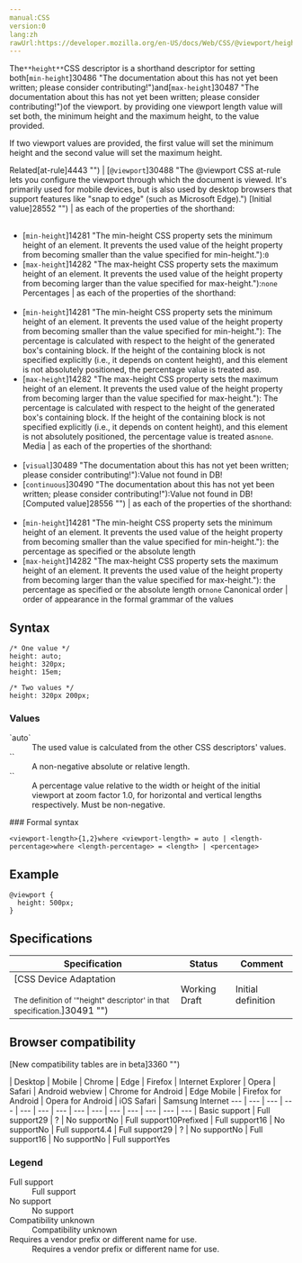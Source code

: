 ```yaml
---
manual:CSS
version:0
lang:zh
rawUrl:https://developer.mozilla.org/en-US/docs/Web/CSS/@viewport/height
---
```






The`**height**`CSS descriptor is a shorthand descriptor for setting both[`min-height`]30486 "The documentation about this has not yet been written; please consider contributing!")and[`max-height`]30487 "The documentation about this has not yet been written; please consider contributing!")of the viewport. by providing one viewport length value will set both, the minimum height and the maximum height, to the value provided.



If two viewport values are provided, the first value will set the minimum height and the second value will set the maximum height.


Related[at-rule]4443 "") | [`@viewport`]30488 "The @viewport CSS at-rule lets you configure the viewport through which the document is viewed. It's primarily used for mobile devices, but is also used by desktop browsers that support features like "snap to edge" (such as Microsoft Edge).") 
[Initial value]28552 "") | as each of the properties of the shorthand:<br></br>
* [`min-height`]14281 "The min-height CSS property sets the minimum height of an element. It prevents the used value of the height property from becoming smaller than the value specified for min-height."):`0`
* [`max-height`]14282 "The max-height CSS property sets the maximum height of an element. It prevents the used value of the height property from becoming larger than the value specified for max-height."):`none` 
Percentages | as each of the properties of the shorthand:<br></br>
* [`min-height`]14281 "The min-height CSS property sets the minimum height of an element. It prevents the used value of the height property from becoming smaller than the value specified for min-height."): The percentage is calculated with respect to the height of the generated box&#39;s containing block. If the height of the containing block is not specified explicitly (i.e., it depends on content height), and this element is not absolutely positioned, the percentage value is treated as`0`.
* [`max-height`]14282 "The max-height CSS property sets the maximum height of an element. It prevents the used value of the height property from becoming larger than the value specified for max-height."): The percentage is calculated with respect to the height of the generated box&#39;s containing block. If the height of the containing block is not specified explicitly (i.e., it depends on content height), and this element is not absolutely positioned, the percentage value is treated as`none`. 
Media | as each of the properties of the shorthand:<br></br>
* [`visual`]30489 "The documentation about this has not yet been written; please consider contributing!"):Value not found in DB!
* [`continuous`]30490 "The documentation about this has not yet been written; please consider contributing!"):Value not found in DB! 
[Computed value]28556 "") | as each of the properties of the shorthand:<br></br>
* [`min-height`]14281 "The min-height CSS property sets the minimum height of an element. It prevents the used value of the height property from becoming smaller than the value specified for min-height."): the percentage as specified or the absolute length
* [`max-height`]14282 "The max-height CSS property sets the maximum height of an element. It prevents the used value of the height property from becoming larger than the value specified for max-height."): the percentage as specified or the absolute length or`none` 
Canonical order | order of appearance in the formal grammar of the values 


## Syntax<a name="Syntax"></a>

```
/* One value */
height: auto;
height: 320px;
height: 15em;

/* Two values */
height: 320px 200px;
```

### Values<a name="Values"></a>
<dl><dt id=''>`auto`</dt><dd>The used value is calculated from the other CSS descriptors&#39; values.</dd><dt id=''>`<length>`</dt><dd>A non-negative absolute or relative length.</dd><dt id=''>`<percentage>`</dt><dd>A percentage value relative to the width or height of the initial viewport at zoom factor 1.0, for horizontal and vertical lengths respectively. Must be non-negative.</dd></dl>
### Formal syntax<a name="Formal_syntax"></a>

```
<viewport-length>{1,2}where <viewport-length> = auto | <length-percentage>where <length-percentage> = <length> | <percentage>

```

## Example<a name="Example"></a>

```
@viewport {
  height: 500px;
}
```

## Specifications<a name="Specifications"></a>

Specification | Status | Comment 
 ---  |  ---  |  ---  | 
[CSS Device Adaptation<br></br><small>The definition of &#39;&quot;height&quot; descriptor&#39; in that specification.</small>]30491 "") | Working Draft | Initial definition 


## Browser compatibility<a name="Browser_compatibility"></a>
[New compatibility tables are in beta<i></i>]3360 "")

 | <abbr>Desktop<i></i></abbr> | <abbr>Mobile<i></i></abbr> 
 | <abbr>Chrome<i></i></abbr> | <abbr>Edge<i></i></abbr> | <abbr>Firefox<i></i></abbr> | <abbr>Internet Explorer<i></i></abbr> | <abbr>Opera<i></i></abbr> | <abbr>Safari<i></i></abbr> | <abbr>Android webview<i></i></abbr> | <abbr>Chrome for Android<i></i></abbr> | <abbr>Edge Mobile<i></i></abbr> | <abbr>Firefox for Android<i></i></abbr> | <abbr>Opera for Android<i></i></abbr> | <abbr>iOS Safari<i></i></abbr> | <abbr>Samsung Internet<i></i></abbr> 
 ---  |  ---  |  ---  |  ---  |  ---  |  ---  |  ---  |  ---  |  ---  |  ---  |  ---  |  ---  |  ---  |  ---  | 
Basic support | <abbr>Full support</abbr>29 | <abbr>?</abbr> | <abbr>No support</abbr>No | <abbr>Full support</abbr>10<abbr>Prefixed<i></i></abbr> | <abbr>Full support</abbr>16 | <abbr>No support</abbr>No | <abbr>Full support</abbr>4.4 | <abbr>Full support</abbr>29 | <abbr>?</abbr> | <abbr>No support</abbr>No | <abbr>Full support</abbr>16 | <abbr>No support</abbr>No | <abbr>Full support</abbr>Yes 


### Legend<a name="Legend"></a>
<dl><dt id=''><abbr>Full support</abbr></dt><dd>Full support</dd><dt id=''><abbr>No support</abbr></dt><dd>No support</dd><dt id=''><abbr>Compatibility unknown</abbr></dt><dd>Compatibility unknown</dd><dt id=''><abbr>Requires a vendor prefix or different name for use.<i></i></abbr></dt><dd>Requires a vendor prefix or different name for use.</dd></dl>



